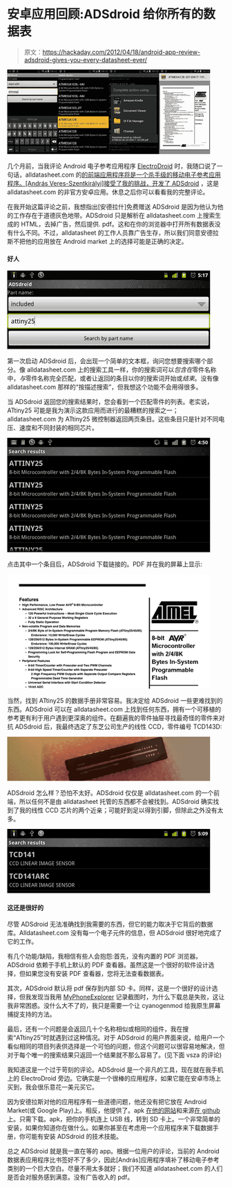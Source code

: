 # 安卓应用回顾:ADSdroid 给你所有的数据表

> 原文：<https://hackaday.com/2012/04/18/android-app-review-adsdroid-gives-you-every-datasheet-ever/>

![](img/825dfe2eea2c82f3f59e21b5b4b6314b.png "ADS")

几个月前，当我评论 Android 电子参考应用程序 [ElectroDroid](http://hackaday.com/2012/02/10/electrodroid-your-android-electronic-reference-app/) 时，我随口说了一句话，alldatasheet.com 的[的前端应用程序将是一个杀手级的移动电子参考应用程序。[András Veres-Szentkirályi]接受了我的挑战，](http://www.alldatasheet.com/)[开发了 ADSdroid](http://techblog.vsza.hu/posts/Unofficial_Android_app_for_alldatasheet.com.html) ，这是 alldatasheet.com 的非官方安卓应用。休息之后你可以看看我的完整评论。

在我开始这篇评论之前，我想指出[安德拉什]免费赠送 ADSdroid 是因为他认为他的工作存在于道德灰色地带。ADSdroid 只是解析在 alldatasheet.com 上搜索生成的 HTML，去掉广告，然后提供. pdf。这和在你的浏览器中打开所有数据表没有什么不同。不过，alldatasheet 的工作人员靠广告生存，所以我们同意安德拉斯不把他的应用放在 Android market 上的选择可能是正确的决定。

#### 好人

[![](img/679e36f6eaa4d537bf0f203a900071a9.png "atbegin")](http://hackaday.com/wp-content/uploads/2012/04/atbegin.png)

第一次启动 ADSdroid 后，会出现一个简单的文本框，询问您想要搜索哪个部分。像 alldatasheet.com 上的搜索工具一样，你的搜索词可以*包含在*零件名称中，*与*零件名称完全匹配，或者让返回的条目以你的搜索词开始或*结束*。没有像 alldatasheet.com 那样的“按描述搜索”，但我想这个功能不会用得很多。

当 ADSdroid 返回您的搜索结果时，您会看到一个匹配零件的列表。老实说，ATtiny25 可能是我为演示这款应用而进行的最糟糕的搜索之一；alldatasheet.com 为 ATtiny25 微控制器返回两页条目。这些条目只是针对不同电压、速度和不同封装的相同芯片。

![](img/c6a9a4632e0aa630e5fd3d746aa40de8.png "ATTINY25")

点击其中一个条目后，ADSdroid 下载链接的。PDF 并在我的屏幕上显示:

![](img/9adf2e812027eeda1c533a5ddebae4c3.png "atmel")

当然，找到 ATtiny25 的数据手册非常容易。我决定给 ADSdroid 一些更难找到的东西。ADSdroid 可以在 alldatasheet.com 上找到任何东西，拥有一个可移植的参考更有利于用户遇到更深奥的组件。在翻遍我的零件抽屉寻找最奇怪的零件来对抗 ADSdroid 后，我最终选定了东芝公司生产的线性 CCD，零件编号 TCD143D:

![](img/77d41cfef880366a0c1a67ef2beb0fd5.png "linearCCD")

ADSdroid 怎么样？恐怕不太好。ADSdroid 仅仅是 alldatasheet.com 的一个前端，所以任何不是由 alldatasheet 托管的东西都不会被找到。ADSdroid 确实找到了我的线性 CCD 芯片的两个近亲；可能好到足以得到引脚，但除此之外没有太多。

![](img/73204a71b747813d5c5f0efa6174dcb6.png "TCD")

#### 这还是很好的

尽管 ADSdroid 无法准确找到我需要的东西，但它的能力取决于它背后的数据库。Alldatasheet.com 没有每一个电子元件的信息，但 ADSdroid 很好地完成了它的工作。

有几个功能/缺陷，我相信有些人会抱怨:首先，没有内置的 PDF 浏览器。ADSdroid 依赖于手机上默认的 PDF 查看器。虽然这是一个很好的软件设计选择，但如果您没有安装 PDF 查看器，您将无法查看数据表。

其次，ADSdroid 默认将 pdf 保存到内部 SD 卡。同样，这是一个很好的设计选择，但我发现当我用 [MyPhoneExplorer](http://www.fjsoft.at/en/) 记录截图时，为什么下载总是失败，这让我非常困惑。没什么大不了的，我只是需要一个让 cyanogenmod 给我原生屏幕捕捉支持的方法。

最后，还有一个问题是会返回几十个名称相似或相同的组件，我在搜索“ATtiny25”时就遇到过这种情况。对于 ADSdroid 的用户界面来说，给用户一个看似相同的项目列表供选择是一个可怕的问题，但这个问题可以很容易地解决，但对于每个唯一的搜索结果只返回一个结果就不那么容易了。(见下面 vsza 的评论)

我知道这是一个过于苛刻的评论。ADSdroid 是一个非凡的工具，现在就在我手机上的 ElectroDroid 旁边。它确实是一个很棒的应用程序，如果它能在安卓市场上买到，我会很乐意花一美元买它。

因为安德拉斯对他的应用程序有一些道德问题，他还没有把它放在 Android Market(或 Google Play)上。相反，他提供了。apk [在他的网站](http://techblog.vsza.hu/posts/Unofficial_Android_app_for_alldatasheet.com.html)和来源[在 github](http://techblog.vsza.hu/posts/Unofficial_Android_app_for_alldatasheet.com.html) 上。只需下载。apk，把你的手机连上 USB 线，转到 SD 卡上。一个非常简单的安装，如果你知道你在做什么。如果你甚至在考虑用一个应用程序来下载数据手册，你可能有安装 ADSdroid 的技术技能。

总之 ADSdroid 就是我一直在等的 app。根据一位用户的评论，当前的 Android 数据表应用程序比书签好不了多少，因此[András]应用程序填补了移动电子参考类别的一个巨大空白。尽量不用太多就好；我们不知道 alldatasheet.com 的人们是否会对服务感到满意。没有广告收入的 pdf。